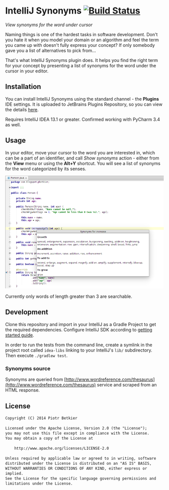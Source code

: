 # IntelliJ Synonyms [![Build Status](https://travis-ci.org/pbetkier/intellij-synonyms.svg?branch=master)](https://travis-ci.org/pbetkier/intellij-synonyms)

*View synonyms for the word under cursor*

Naming things is one of the hardest tasks in software development. Don't you hate it when you model your domain or an
algorithm and feel the term you came up with doesn't fully express your concept? If only somebody gave you a list of 
alternatives to pick from...

That's what IntelliJ Synonyms plugin does. It helps you find the right term for your concept by presenting a 
list of synonyms for the word under the cursor in your editor.

## Installation

You can install IntelliJ Synonyms using the standard channel - the **Plugins** IDE settings. It is uploaded to
JetBrains Plugins Repository, so you can view the details [here](https://plugins.jetbrains.com/plugin/7576).

Requires IntelliJ IDEA 13.1 or greater. Confirmed working with PyCharm 3.4 as well.

## Usage

In your editor, move your cursor to the word you are interested in, which can be a part of an identifier, and call
*Show synonyms* action - either from the **View** menu or using the **Alt+Y** shortcut. You will see a list of synonyms 
for the word categorized by its senses.

![Screenshot](usage-screenshot.png)

Currently only words of length greater than 3 are searchable.

## Development

Clone this repository and import in your IntelliJ as a Gradle Project to get the required dependencies. 
Configure IntelliJ SDK according to [getting started guide](http://confluence.jetbrains.com/display/IDEADEV/Getting+Started+with+Plugin+Development).

In order to run the tests from the command line, create a symlink in the project root called ``idea-libs`` linking to 
your IntelliJ's ``lib/`` subdirectory. Then execute ``./gradlew test``.

### Synonyms source

Synonyms are queried from [http://www.wordreference.com/thesaurus](http://www.wordreference.com/thesaurus) service and
scraped from an HTML response.

## License

```
Copyright (C) 2014 Piotr Betkier

Licensed under the Apache License, Version 2.0 (the "License");
you may not use this file except in compliance with the License.
You may obtain a copy of the License at

    http://www.apache.org/licenses/LICENSE-2.0      

Unless required by applicable law or agreed to in writing, software
distributed under the License is distributed on an "AS IS" BASIS,
WITHOUT WARRANTIES OR CONDITIONS OF ANY KIND, either express or implied.
See the License for the specific language governing permissions and
limitations under the License.
```
